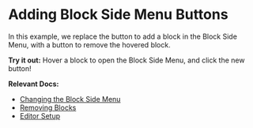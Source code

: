 # Adding Block Side Menu Buttons

In this example, we replace the button to add a block in the Block Side Menu, with a button to remove the hovered block.

**Try it out:** Hover a block to open the Block Side Menu, and click the new button!

**Relevant Docs:**

- [Changing the Block Side Menu](/docs/ui-components/side-menu#changing-the-block-side-menu)
- [Removing Blocks](/docs/editor-api/manipulating-blocks#removing-blocks)
- [Editor Setup](/docs/editor-basics/setup)
